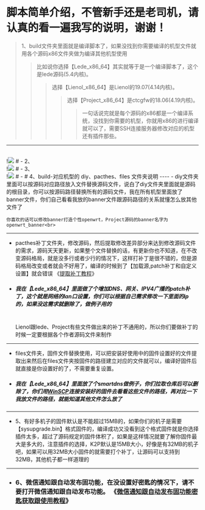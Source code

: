 # 脚本简单介绍，不管新手还是老司机，请认真的看一遍我写的说明，谢谢！

> 1、build文件夹里面就是编译脚本了，如果没找到你需要编译的机型文件就用各个源码x86文件夹做为编译其他机型使用<br>
>> 比如说你选择【Lede_x86_64】其实就等于是一个编译脚本了，这个是lede源码(5.4内核)。
>>> 选择【Lienol_x86_64】是Lienol的19.07(4.14内核)。
>>>> 选择【Project_x86_64】是ctcgfw的18.06(4.19内核)。
>>>>> 一句话说完就是每个源码的x86都是一个编译系统，没找到你需要的机型，你就用x86的进行编译就可以了，需要SSH连接服务器修改对应的机型还有插件那些。
----
<br>
!<img src="https://github.com/danshui-git/shuoming/blob/master/doc/x1.png" />
#
- 2、<br>
!<img src="https://github.com/danshui-git/shuoming/blob/master/doc/x221.png" />
#
- 3、<br>
!<img src="https://github.com/danshui-git/shuoming/blob/master/doc/331.png" />
#
- # 4、build-对应机型的 diy、pacthes、files 文件夹说明
----
- diy文件夹里面可以按源码对应路径放入文件替换源码文件，说白了diy文件夹里面就是源码的根目录，你可以按源码路径替换所有的源码文件，我在所有机型里面放了banner文件，你们自己看看我放的banner文件跟源码路径的关系就懂怎么放其他文件了<br>


    你喜欢的话可以修改banner打造个性openwrt，Project源码的banner名字为openwrt_banner<br>

----
- pacthes补丁文件夹，修改源码，然后提取修改差异部分来达到修改源码文件的需求，源码天天更新，如果整个文件替换的话，有更新你也不知道，在不改变源码格局，就是没多行或者少行的情况下，这样打补丁是很不错的，但是源码格局改变或者就会不好用了，编译的时候到了【加载源,patch补丁和自定义设置】就会错误 《[提取补丁教程](https://github.com/danshui-git/shuoming/blob/master/buding.md)》 <br>
- #####    我在【Lede_x86_64】里面做了个增加DNS、网关、IPV4广播的patch补丁，这个就是网络的lan口设置，你们可以根据自己需求修改一下里面的ip的，如果没这需求就删除了，做例子用的<br><br>

    Lienol跟lede、Project有些文件做出来的补丁不通用的，所以你们要做补丁的时候一定要根据各个作者源码文件来制作
----
- files文件夹，固件文件替换使用，可以把安装好使用中的固件设置好的文件提取出来然后在files文件夹按固件的路径建立对应的文件就可以，编译好固件后就直接是你设置好的了，不需要重复设置。<br>
    
- #####    我在【Lede_x86_64】里面放了个smartdns做例子，你们拉取仓库后可以删除了，你们用[WinSCP](https://winscp.net/eng/download.php)连接安装好的固件去看看这些文件的路径，再对比一下我放文件的路径，就能知道其他文件怎么放了
----
- 5、有好多机子的固件默认是不能超过15MB的，如果你们的机子是需要【sysupgrade.bin】格式固件的，编译成功又没看到这个格式固件就是你选择插件太多，超过了源码规定的固件体积了，如果是这样情况就要了解你固件最大是多大的，注意插件的选择，K2P默认是15MB大小，好像是有32MB的机子吧，如果可以用32MB大小固件的就需要打个补丁，让源码可以支持到32MB，其他机子都一样道理的
----
- ### 6、微信通知跟自动发布固功能，在没设置好密匙的情况下，请不要打开微信通知跟自动发布功能。 《[微信通知跟自动发布固功能密匙获取跟使用教程](https://github.com/danshui-git/shuoming/blob/master/ms.md)》 
